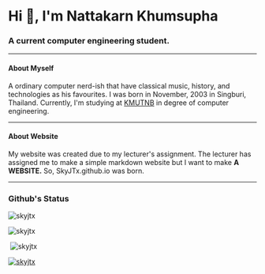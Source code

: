 <h1>Hi 👋, I'm Nattakarn Khumsupha</h1>
<h3>A current computer engineering student.</h3>
<hr>
<h4>About Myself</h4>
<p>A ordinary computer nerd-ish that have classical music, history, and technologies as his favourites. I was born in November, 2003 in Singburi, Thailand. Currently, I'm studying at <a href="https://kmutnb.ac.th/?lang=en-gb">KMUTNB</a> in degree of computer engineering.</p>
<hr>
<h4>About Website</h4>
<p>My website was created due to my lecturer's assignment. The lecturer has assigned me to make a simple markdown website but I want to make <span style="font-weight: bold; ">A WEBSITE.</span> So, SkyJTx.github.io was born.</p>
<hr>
<div class="markdown contact">
    <h3>Github's Status</h3>
    <p> <img src="https://komarev.com/ghpvc/?username=skyjtx&label=Profile%20views&color=0e75b6&style=flat" alt="skyjtx" /> </p>
    <p><img src="https://github-readme-stats.vercel.app/api/top-langs?username=skyjtx&show_icons=true&theme=dark&locale=en&layout=compact" alt="skyjtx" /></p>
    <p>&nbsp;<img src="https://github-readme-stats.vercel.app/api?username=skyjtx&show_icons=true&theme=dark&bg_color=000000&locale=en" alt="skyjtx" /></p>
    <a href="https://github.com/ryo-ma/github-profile-trophy"><img src="https://github-profile-trophy.vercel.app/?username=skyjtx" alt="skyjtx" /></a>
</div>

